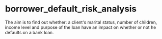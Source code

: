 # borrower_default_risk_analysis
The aim is to find out whether: a client's marital status, number of children, income level and purpose of the loan have an impact on whether or not he defaults on a bank loan.
